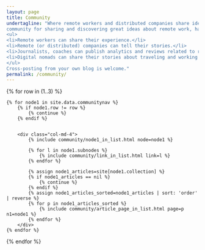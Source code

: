 ```yaml
---
layout: page
title: Community
undertagline: "Where remote workers and distributed companies share ideas. It is an online 
community for sharing and discovering great ideas about remote work, having debates, and making friends.<br/> 
<ul>
<li>Remote workers can share their experience.</li> 
<li>Remote (or distributed) companies can tell their stories.</li>
<li>Journalists, coaches can publish analytics and reviews related to remote work.</li>
<li>Digital nomads can share their stories about traveling and working remotely.</li> 
</ul>
Cross-posting from your own blog is welcome."
permalink: /community/
---
```

{% for row in (1..3) %}
<div class="row">

    {% for node1 in site.data.communitynav %}
        {% if node1.row != row %}
            {% continue %}
        {% endif %}

    
        <div class="col-md-4">
            {% include community/node1_in_list.html node=node1 %}                                                              

            {% for l in node1.subnodes %}
                {% include community/link_in_list.html link=l %}
            {% endfor %}                                 

            {% assign node1_articles=site[node1.collection] %}               
            {% if node1_articles == nil %}
                {% continue %}
            {% endif %}            
            {% assign node1_articles_sorted=node1_articles | sort: 'order' | reverse %}               
            {% for p in node1_articles_sorted %}
                {% include community/article_page_in_list.html page=p n1=node1 %}
            {% endfor %}                                    
        </div>
    {% endfor %}
</div>   
{% endfor %}
